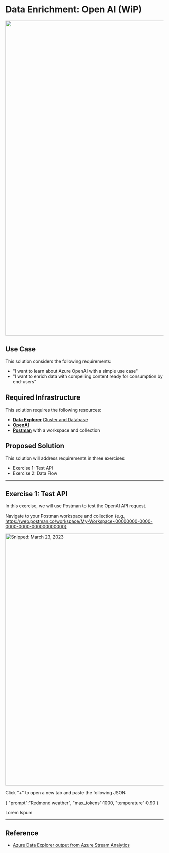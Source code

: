 # Data Enrichment: Open AI (WiP)

<img src="https://user-images.githubusercontent.com/44923999/227210296-1540091a-e156-41d9-9cfd-278246c311f1.png" width="1000" />

## Use Case
This solution considers the following requirements:

* "I want to learn about Azure OpenAI with a simple use case"
* "I want to enrich data with compelling content ready for consumption by end-users"

## Required Infrastructure
This solution requires the following resources:

* [**Data Explorer**](https://learn.microsoft.com/en-us/azure/data-explorer/) [Cluster and Database](https://learn.microsoft.com/en-us/azure/data-explorer/create-cluster-database-portal)
* [**OpenAI**](https://learn.microsoft.com/en-us/azure/cognitive-services/openai/overview)
* [**Postman**](https://www.postman.com/product/workspaces/) with a workspace and collection

## Proposed Solution
This solution will address requirements in three exercises:

* Exercise 1: Test API
* Exercise 2: Data Flow

-----

## Exercise 1: Test API
In this exercise, we will use Postman to test the OpenAI API request.

Navigate to your Postman workspace and collection {e.g., https://web.postman.co/workspace/My-Workspace~00000000-0000-0000-0000-000000000000}

<img src="https://user-images.githubusercontent.com/44923999/227523628-acba95f1-1cf4-416f-a7ba-f2787a3301d6.png" width="800" title="Snipped: March 23, 2023" />

Click "+" to open a new tab and paste the following JSON:

{
    "prompt":"Redmond weather",
    "max_tokens":1000,
    "temperature":0.90
}


Lorem Ispum

-----

## Reference

* [Azure Data Explorer output from Azure Stream Analytics](https://learn.microsoft.com/en-us/azure/stream-analytics/azure-database-explorer-output)
